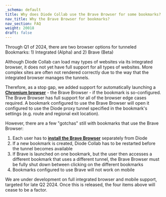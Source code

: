 ```yaml
---
_schema: default
title: Why does Diode Collab use the Brave Browser for some bookmarks?
nav_title: Why the Brave Browser for bookmarks?
nav_section: FAQ
weight: 20018
draft: false
---
```

Through Q1 of 2024, there are two browser options for tunneled Bookmarks: 1) Integrated (Alpha) and 2) Brave (Beta)

Although Diode Collab can load may types of websites via its integrated browser, it does not yet have full support for all types of websites. More complex sites are often not rendered correctly due to the way that the integrated browser manages the tunnels.

Therefore, as a stop gap, we added support for automatically launching a <a href="https://en.wikipedia.org/wiki/Chromium_(web_browser)" target="_blank" rel="noopener"><strong>Chromium browser</strong></a> - the Brave Browser - if the bookmark is so-configured. The Brave Browser has full support for all of the browser edge cases required. A bookmark configured to use the Brave Browser will open it configured to use the Diode proxy tunnel specified in the bookmark's settings (e.g. route and regional exit location).

However, there are a few "gotchas" still with bookmarks that use the Brave Browser:

1. Each user has to <a href="https://brave.com/" target="_blank" rel="noopener"><strong>install the Brave Browser</strong></a> separately from Diode
2. If a new bookmark is created, Diode Collab has to be restarted before the tunnel becomes available
3. If Brave is launched on one bookmark, but the user then accesses a different bookmark that uses a different tunnel, the Brave Browser must be fully shut down between clicking on the different bookmarks
4. Bookmarks configured to use Brave will not work on mobile

We are under development on full integrated browser and mobile support, targeted for late Q2 2024. Once this is released, the four items above will cease to be a factor.